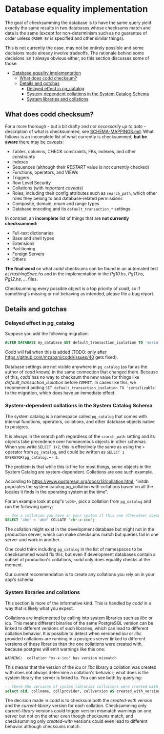 # Database equality implementation

The goal of checksumming the database is to have the same query yield exactly the same results in two databases whose checksums match and data is the same (except for non-determinism such as no guarantee of order unless `ORDER BY` is specified and other similar things).

This is not currently the case, may not be entirely possible and some decisions made already involve tradeoffs. The rationale behind some decisions isn't always obvious either, so this section discusses some of those.

<!-- vscode-markdown-toc -->
- [Database equality implementation](#database-equality-implementation)
  - [What does codd checksum?](#what-does-codd-checksum)
  - [Details and gotchas](#details-and-gotchas)
    - [Delayed effect in pg_catalog](#delayed-effect-in-pg_catalog)
    - [System-dependent collations in the System Catalog Schema](#system-dependent-collations-in-the-system-catalog-schema)
    - [System libraries and collations](#system-libraries-and-collations)

<!-- vscode-markdown-toc-config
	numbering=false
	autoSave=false
	/vscode-markdown-toc-config -->
<!-- /vscode-markdown-toc -->

## What does codd checksum?

 For a more thorough - but a bit drafty and _not necessarily up to date_ - description of what is checksummed, see [SCHEMA-MAPPINGS.md](SCHEMA-MAPPINGS.md). What follows is an incomplete list of what currently is checksummed, **but be aware** there may be caveats:

- Tables, columns, CHECK constraints, FKs, indexes, and other constraints
- Indexes
- Sequences (although their _RESTART_ value is not currently checked)
- Functions, operators, and VIEWs
- Triggers
- Row Level Security
- Collations (with _important caveats_)
- Roles, including their config attributes such as `search_path`, which other roles they belong to and database-related permissions
- Composite, domain, enum and range types  
- Database encoding and its `default_transaction_*` settings

In contrast, an **incomplete** list of things that are **not currently checksummed:**

- Full-text dictionaries
- Base and shell types
- Extensions
- Partitioning
- Foreign Servers
- Others

**The final word** on what _codd_ checksums can be found in an automated test at _HashingSpec.hs_ and in the implementation in the _Pg10.hs_, _Pg11.hs_, _Pg12.hs_, _..._ files.

Checksumming every possible object is a top priority of _codd_, so if something's missing or not behaving as intended, please file a bug report.  

## Details and gotchas

### Delayed effect in pg_catalog

Suppose you add the following migration:

````sql
ALTER DATABASE my_database SET default_transaction_isolation TO 'serializable';
````

_Codd_ will fail when this is added (TODO: only after <https://github.com/mzabani/codd/issues/40> gets fixed).

Database settings are not visible anywhere in `pg_catalog` (as far as the author of _codd_ knows) in the same connection that changed them. Because of this, _codd_ has no way to checksum the new value for things like *default_transaction_isolation* before `COMMIT`. In cases like this, we recommend adding `SET default_transaction_isolation TO 'serializable'` to the migration, which does have an immediate effect.

### System-dependent collations in the System Catalog Schema

The system catalog is a namespace called `pg_catalog` that comes with internal functions, operators, collations, and other database objects native to postgres.

It is always in the search path regardless of the `search_path` setting and its objects take precedence over homonomous objects in other schemas. When you write `SELECT 1+2`, this is effectively the same as using the `+` operator from `pg_catalog`, and could be written as `SELECT 1 OPERATOR(pg_catalog.+) 2`.

The problem is that while this is fine for most things, some objects in the System Catalog are system-dependent. Collations are one such example.

According to <https://www.postgresql.org/docs/13/collation.html>, "initdb populates the system catalog pg_collation with collations based on all the locales it finds in the operating system at the time".

For an example look at _psql's_ `\dOS+`, pick a collation from `pg_catalog` and run the following query:

```sql
-- Use a collation you have in your system if this one (Cherokee) doesn't work
SELECT 'abc' < 'abd' COLLATE "chr-x-icu";
```

The collation might exist in the development database but might not in the production server, which can make checksums match but queries fail in one server and work in another.

One could think including `pg_catalog` in the list of namespaces to be checksummed would fix this, but even if development databases contain a subset of production's collations, _codd_ only does equality checks at the moment.

Our current recommendation is to create any collations you rely on in your app's schema.

### System libraries and collations

This section is more of the informative kind. This is handled by _codd_ in a way that is likely what you expect.

Collations are implemented by calling into system libraries such as _libc_ or _icu_. This means different binaries of the same PostgreSQL version can be linked to different versions of such libraries, which can lead to different collation behavior.
It is possible to detect when versioned _icu_ or _libc_ provided collations are running in a postgres server linked to different versions of these libraries than the one collations were created with, because postgres will emit warnings like this one:

`WARNING:  collation "xx-x-icu" has version mismatch`

This means that the version of the _icu_ or _libc_ library a collation was created with does not always determine a collation's behavior; what does is the system library the server is linked to. You can see both by querying:

```sql
-- Check the versions of system libraries collations were created with and the versions the postgres server is linked to
select oid, collname, collprovider, collversion AS created_with_version, pg_collation_actual_version(oid) AS system_library_version from pg_catalog.pg_collation;
```

The decision made in _codd_ is to checksum both the _created-with_ version and the _current-library_ version for each collation. Checksumming only _current-library_ versions could trigger version mismatch warnings on one server but not on the other even though checksums match, and checksumming only _created-with_ versions could even lead to different behavior although checksums match.
